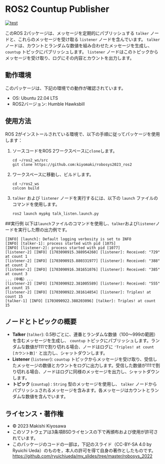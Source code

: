 # ROS2 Countup Publisher

[![test](https://github.com/kiyomaki/roboysys2023_ros2/actions/workflows/test.yml/badge.svg?branch=main)](https://github.com/kiyomaki/roboysys2023_ros2/actions/workflows/test.yml)

このROS 2パッケージは、メッセージを定期的にパブリッシュする `talker` ノードと、これらのメッセージを受け取る `listener` ノードを含んでいます。 `talker` ノードは、カウントとランダムな数値を組み合わせたメッセージを生成し、 `countup` トピックにパブリッシュします。 `listener` ノードはこのトピックからメッセージを受け取り、ログにその内容とカウントを出力します。

## 動作環境

このパッケージは、下記の環境での動作が確認されています。
- OS: Ubuntu 22.04 LTS
- ROS2バージョン: Humble Hawksbill

## 使用方法

ROS 2がインストールされている環境で、以下の手順に従ってパッケージを使用します：

1. ソースコードをROS 2ワークスペースに`clone`します。
   ```
   cd ~/ros2_ws/src
   git clone https://github.com:kiyomaki/robosys2023_ros2
   ```

2. ワークスペースに移動し、ビルドします。
   ```
   cd ~/ros2_ws
   colcon build
   ```

3. `talker` および `listener` ノードを実行するには、以下の `launch` ファイルのコマンドを使用します。
   ```
   ros2 launch mypkg talk_listen.launch.py
   ```

##実行例
以下は`launch`ファイルのコマンドを使用し、`talker`および`listener`ノードを実行した際の出力例です。
   ```
   [INFO] [launch]: Default logging verbosity is set to INFO
   [INFO] [talker-1]: process started with pid [1075]
   [INFO] [listener-2]: process started with pid [1077]
   [listener-2] [INFO] [1703090915.388954260] [listener]: Received: "729" at count 1
   [listener-2] [INFO] [1703090915.880331977] [listener]: Received: "388" at count 2
   [listener-2] [INFO] [1703090916.381651076] [listener]: Received: "385" at count 3
   ...（中略）...
   [listener-2] [INFO] [1703090922.381005589] [listener]: Received: "555" at count 15
   [listener-2] [INFO] [1703090922.381614854] [listener]: Triples! at count 15
   [talker-1] [INFO] [1703090922.388203096] [talker]: Triples! at count 15

   ```
## ノードとトピックの概要

- **Talker** (`talker`): 0.5秒ごとに、連番とランダムな数値（100〜999の範囲）を含むメッセージを生成し、 `countup` トピックにパブリッシュします。ランダムな数値が111で割り切れる場合、ノードはログに `'Triples! at count [カウント数]'` と出力し、シャットダウンします。
- **Listener** (`listener`): `countup` トピックからメッセージを受け取り、受信したメッセージの数値とカウントをログに出力します。受信した数値が111で割り切れる場合、ノードはログに同様のメッセージを出力し、シャットダウンします。
- **トピック** (`countup`) : `String` 型のメッセージを使用し、 `talker` ノードからパブリッシュされるメッセージを含みます。各メッセージはカウントとランダムな数値を含んでいます。

## ライセンス・著作権

- © 2023 Makishi Kiyosawa
- このソフトウェアは3条項BSDライセンスの下で再頒布および使用が許可されています。
- このパッケージのコードの一部は，下記のスライド（CC-BY-SA 4.0 by Ryuichi Ueda）のものを，本人の許可を得て自身の著作としたものです。
  https://github.com/ryuichiueda/my_slides/tree/master/robosys_2022
